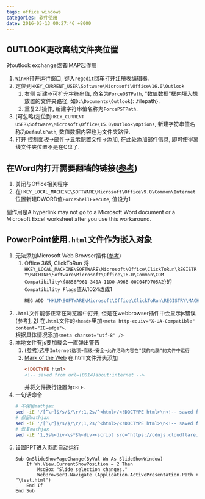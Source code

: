 ```yaml
---
tags: office windows
categories: 软件使用
date: 2016-05-13 00:27:46 +8000
---
```

## OUTLOOK更改离线文件夹位置
对outlook exchange或者IMAP起作用

1. `Win+R`打开运行窗口, 键入`regedit`回车打开注册表编辑器.
2. 定位到`HKEY_CURRENT_USER\Software\Microsoft\Office\16.0\Outlook`
    1. 右侧 新建→可扩充字符串值, 命名为`ForceOSTPath`, "数值数据"框内填入想放置的文件夹路径, 如`D:\Documents\Outlook`{: .filepath}.
    2. 重复2.1操作, 新建字符串值名称为`ForcePSTPath`.
3. (可忽略)定位到`HKEY_CURRENT USER\Software\Microsoft\Office\15.0\Outlook\Options`, 新建字符串值名称为`DefaultPath`, 数值数据内容也为文件夹路径.
4. 打开 控制面板→邮件→显示配置文件→添加, 在此处添加邮件信息, 即可使得离线文件夹位置不是在C盘了.

## 在Word内打开需要翻墙的链接([参考](https://support.microsoft.com/en-us/kb/218153))
1. 关闭与Office相关程序
2. 在`HKEY_LOCAL_MACHINE\SOFTWARE\Microsoft\Office\9.0\Common\Internet`位置新建DWORD值`ForceShellExecute`, 值设为1

副作用是A hyperlink may not go to a Microsoft Word document or a Microsoft Excel worksheet after you use this workaround.

## PowerPoint使用`.html`文件作为嵌入对象
1. 无法添加Microsoft Web Browser插件([参考](https://docs.microsoft.com/en-us/office365/troubleshoot/administration/insert-scriptable-activex-control))
    1. Office 365, ClickToRun
    将`HKEY_LOCAL_MACHINE\SOFTWARE\Microsoft\Office\ClickToRun\REGISTRY\MACHINE\Software\Microsoft\Office\16.0\Common\COM Compatibility\{8856F961-340A-11D0-A96B-00C04FD705A2}`的`Compatibility Flags`值从1024改成1
        ```cmd
        REG ADD "HKLM\SOFTWARE\Microsoft\Office\ClickToRun\REGISTRY\MACHINE\Software\Microsoft\Office\16.0\Common\COM Compatibility\{8856F961-340A-11D0-A96B-00C04FD705A2}" /v "Compatibility Flags" /t REG_DWORD /d 1 /f
        ```
2. `.html`文件能够正常在浏览器中打开, 但是在webbrowser插件中会显示js错误(参考[1](https://stackoverflow.com/a/2149815/5340217), [2](https://stackoverflow.com/a/54585961/5340217))
在`.html`文件的`<head>`里加`<meta http-equiv="X-UA-Compatible" content="IE=edge">`.  
根据具体情况添加`<meta charset="utf-8" />`
3. 本地文件有js要加载会一直弹出警告
    1. ([参考](https://answers.microsoft.com/en-us/msoffice/forum/all/powerquery-browser-restriction-security-message/b3daaa41-d3b8-4439-8c90-3212731e1896))选中`Internet选项→高级→安全→允许活动内容在"我的电脑"的文件中运行`
    2. [Mark of the Web](https://docs.microsoft.com/en-us/previous-versions/windows/internet-explorer/ie-developer/compatibility/ms537628(v=vs.85))  
在.html文件开头添加  
        ```html
        <!DOCTYPE html>
        <!-- saved from url=(0014)about:internet -->
        ```
        并将文件换行设置为`CRLF`.
4. 一句话命令
    ```bash
    # 不保留mathjax
    sed -iE '/[^\r]$/s/$/\r/;1,2s/^<html>/<!DOCTYPE html>\n<!-- saved from url=(0014)about:internet -->/;1,3s%^<head.*head>%<head><meta charset="utf-8" /><meta charset="utf-8" /><meta http-equiv="X-UA-Compatible" content="IE=edge"></head>%;1,5s/<script.*mathjax.*script>//' test.txt
    # 保留mathjax
    sed -iE '/[^\r]$/s/$/\r/;1,2s/^<html>/<!DOCTYPE html>\n<!-- saved from url=(0014)about:internet -->/;1,3s%^<head.*head>%<head><meta charset="utf-8" /><meta charset="utf-8" /><meta http-equiv="X-UA-Compatible" content="IE=edge"></head>%' test.txt
    # 恢复mathjax
    sed -iE '1,5s%<div>\s*$%<div><script src="https://cdnjs.cloudflare.com/ajax/libs/mathjax/2.7.5/MathJax.js?config=TeX-AMS-MML_SVG"></script><script type="text/javascript">if (window.MathJax) {MathJax.Hub.Config({SVG: {font: "STIX-Web"}});}</script><script type="text/javascript">window.PlotlyConfig = {MathJaxConfig: '\''local'\''};</script>%' test.txt
    ```
5. 设置PPT进入页面自动运行
    ```vbnet
    Sub OnSlideShowPageChange(ByVal Wn As SlideShowWindow)
        If Wn.View.CurrentShowPosition = 2 Then
            MsgBox "Slide selection changes."
            WebBrowser1.Navigate (Application.ActivePresentation.Path + "\test.html")
        End If
    End Sub
    ```